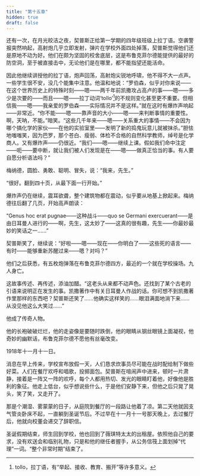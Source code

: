 ```yaml
---
title: "第十五章"
hidden: true
draft: false
---
```

还有一次，在月光皎洁之夜，契普斯正给第一学期的四年级班级上拉丁语。空袭警报突然响起，高射炮几乎立即发射，弹片在学校外面四处掉落，契普斯觉得他们还是原地不动为好。他们在颇为坚固的校舍底层，这是布鲁克菲尔德能提供的最好的防空洞，至于被直接击中，无论他们是在哪里，都不能指望还能活命。

因此他继续讲授他的拉丁语，炮声回荡，高射炮尖锐地呼啸，他不得不大一点声。一些学生很不安，没几个能集中注意。他温和地说：“罗伯森，似乎对你来说——在这个世界历史上的特殊时刻——嗯——两千年前凯撒攻占高卢的事——嗯——多少是次要的——而且——嗯——拉丁动词‘tollo’[^1]的不规则变化甚至更不重要。但相信我——嗯——我亲爱的罗伯森——实际情况并不是这样。”就在这时有爆炸声响起——非常近。“你不能——嗯——靠声音的大小——嗯——来判断事情的重要性。啊，天呐，不能。”暗笑。“这些几千年来——嗯——关系重大的事情——不会因为哪个搞化学的家伙——在他的实验室里——发明了新的捣鬼玩意儿就被抹杀。”胆怯地嗤嗤笑，因为巴罗，那个苍白、瘦弱、体检不合格的自然科学教师，绰号是化学商人。又有爆炸声——仍很近。“我们——嗯——继续上课。假如我们命中注定——呃——要中断，就让我们被人们发现是在——嗯——做真正恰当的事。有人要自愿分析语法吗？”

梅纳德，圆脸、勇敢、聪明、冒失，说：“我来，先生。”

“很好。翻到四十页，从最下面一行开始。”

爆炸声仍在继续，震耳欲聋，整个建筑物都在震动，似乎要从地基上掀起来。梅纳德往后翻了几页，开始高声朗读：

“Genus hoc erat pugnae——这种战斗——quo se Germani exercuerant——是由日耳曼人进行的——啊，先生，这太妙了——这真的很有趣，先生——你最妙最妙的笑话之一……”

契普斯笑了，继续说：“好啦——嗯——现在——你明白了——这些死的语言——有时——能够重新苏醒过来——嗯？对吗？”

他们之后获悉，有五枚炮弹落在布鲁克菲尔德四方，最近的一个就在学校操场。九人身亡。

这故事传述、再传述，添油加醋。“这老头从来都不动声色。还找到了某个古老的引语来说明正在发生的事。凯撒著作中有关日耳曼人作战的话。你可想不到凯撒著作里那样的东西吧？契普斯还笑了……他确实这样笑的……眼泪满面地淌下来……从没见他这么大笑过……”

他成了传奇人物。

他的长袍破破烂烂，他的走姿像是要随时跌倒，他的眼睛从钢丝眼镜上面凝视，他奇妙的幽默话，布鲁克菲尔德不愿他有丝毫改变。

1918年十一月十一日。

消息在早上传来，学校宣布放假一天，人们恳求炊事员尽可能在战时配给制下做些好菜。人们在餐厅欢呼和唱歌，投掷面包。契普斯在喧闹声中进来，顿时一片肃静，接着是一阵又一阵的欢呼，每个人都用热切、发光的眼睛盯着他，好像他是胜利的象征。他走上低台，似乎想说些什么，于是他们安静下来，但他之后只晃了晃头，笑了笑，又走开了。

那是个潮湿、雾蒙蒙的日子，从庭院到餐厅的一段路让他着了凉。第二天他就因支气管炎卧床不起，一直躺到圣诞节后。不过早在十一月十一号那天晚上，去过餐厅后，他就向校董会递交了辞职信。

圣诞假期结束，师生回到学校，他也回到了薇琪特太太的出租屋。依照他自己的要求，没有欢送会和临别礼物，只是和他的继任者握手，从公务信筏上面划掉“代理”一词。“整个非常时期”结束了。

[^1]: tollo，拉丁语，有“举起、接收、教育、搬开”等许多意义。